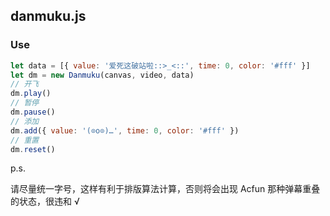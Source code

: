 ## danmuku.js

### Use

```javascript
let data = [{ value: '爱死这破站啦::>_<::', time: 0, color: '#fff' }]
let dm = new Danmuku(canvas, video, data)
// 开飞
dm.play()
// 暂停
dm.pause()
// 添加
dm.add({ value: '(⊙o⊙)…', time: 0, color: '#fff' })
// 重置
dm.reset()
```

p.s.

请尽量统一字号，这样有利于排版算法计算，否则将会出现 Acfun 那种弹幕重叠的状态，很违和 √
